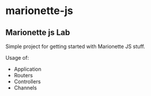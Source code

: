 # marionette-js

## Marionette js Lab

Simple project for getting started with Marionette JS stuff.

Usage of:

* Application
* Routers
* Controllers
* Channels



